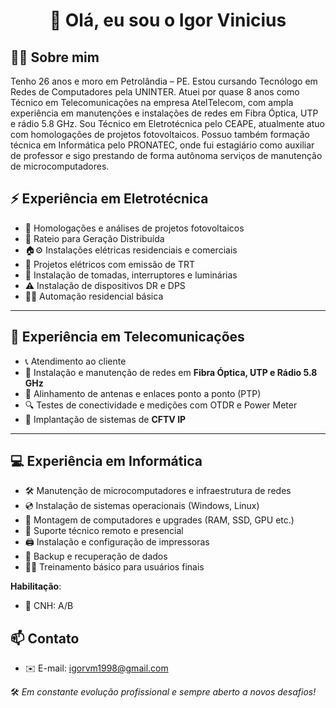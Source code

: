 <h1 align="center">👋 Olá, eu sou o Igor Vinicius</h1>


## 👨‍💼 Sobre mim

Tenho 26 anos e moro em Petrolândia – PE. Estou cursando Tecnólogo em Redes de Computadores pela UNINTER. Atuei por quase 8 anos como Técnico em Telecomunicações na empresa AtelTelecom, com ampla experiência em manutenções e instalações de redes em Fibra Óptica, UTP e rádio 5.8 GHz. Sou Técnico em Eletrotécnica pelo CEAPE, atualmente atuo com homologações de projetos fotovoltaicos. Possuo também formação técnica em Informática pelo PRONATEC, onde fui estagiário como auxiliar de professor e sigo prestando de forma autônoma serviços de manutenção de microcomputadores.

## ⚡ Experiência em Eletrotécnica

- 📄 Homologações e análises de projetos fotovoltaicos  
- 🔁 Rateio para Geração Distribuída  
- 🏠⚙️ Instalações elétricas residenciais e comerciais  
- 📐 Projetos elétricos com emissão de TRT  
- 🔌 Instalação de tomadas, interruptores e luminárias  
- ⚠️ Instalação de dispositivos DR e DPS  
- 🏡💡 Automação residencial básica  

---

## 📡 Experiência em Telecomunicações

- 📞 Atendimento ao cliente  
- 🧵 Instalação e manutenção de redes em **Fibra Óptica, UTP e Rádio 5.8 GHz**  
- 🎯 Alinhamento de antenas e enlaces ponto a ponto (PTP)  
- 🔍 Testes de conectividade e medições com OTDR e Power Meter  
- 🎥 Implantação de sistemas de **CFTV IP**  

---

## 💻 Experiência em Informática

- 🛠️ Manutenção de microcomputadores e infraestrutura de redes  
- 💿 Instalação de sistemas operacionais (Windows, Linux)  
- 🧩 Montagem de computadores e upgrades (RAM, SSD, GPU etc.)  
- 🔧 Suporte técnico remoto e presencial  
- 🖨️ Instalação e configuração de impressoras  
- 💾 Backup e recuperação de dados  
- 👨‍🏫 Treinamento básico para usuários finais

**Habilitação**:
- 🚗 CNH: A/B
  
## 📫 Contato

- ✉️ E-mail: igorvm1998@gmail.com


🛠️ *Em constante evolução profissional e sempre aberto a novos desafios!*
